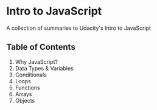 # Intro to JavaScript
A collection of summaries to Udacity's Intro to JavaScript

## Table of Contents
1. Why JavaScript?
2. Data Types & Variables
3. Conditionals
4. Loops
5. Functions
6. Arrays
7. Objects
